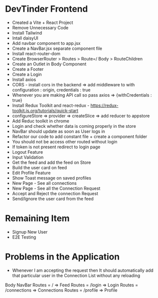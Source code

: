 # DevTinder Frontend

- Created a Vite + React Project
- Remove Unnecessary Code
- Install Tailwind
- Intall daisyUI
- Add navbar component to app.jsx
- Create a NavBar.jsx separate component file
- Install react-router-dom
- Create BrowserRouter > Routes > Route=/ Body > RouteChildren
- Create an Outlet in Body Component
- Create a Footer
- Create a Login
- Install axios
- CORS - install cors in the backend => add middleware to with configuration : origin, credentials : true
- Whenever you are making API call so pass axios => {withCredentials : true}
- Install Redux Toolkit and react-redux - https://redux-toolkit.js.org/tutorials/quick-start
- configureStore => provider => createSlice => add reducer to appstore
- Add Reduc toolkit in chrome
- Login and check whether data is coming properly in the store
- NavBar should update as soon as User logs in
- Refactor our code to add constant file + create a component folder
- You should not be access other routed without login
- If token is not present redirect to login page
- Logout Feature
- Input Validation
- Get the feed and add the feed on Store
- Build the user card on feed
- Edit Profile Feature
- Show Toast message on saved profiles
- New Page - See all connections
- New Page - See all the Connection Request
- Accept and Reject the connection Request
- Send/Ignore the user card from the feed

# Remaining Item

- Signup New User
- E2E Testing

# Problems in the Application

- Whenever I am accepting the request then It should automatically add that particular user in the Connection List without any reloading

Body
NavBar
Routes = / => Feed
Routes = /login => Login
Routes = /connections => Connections
Routes = /profile => Profile
